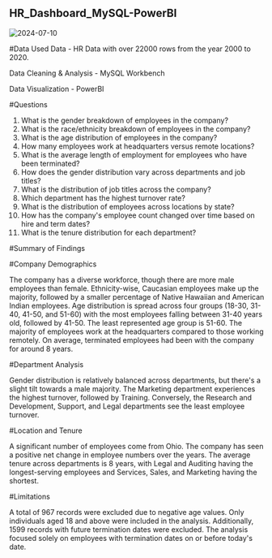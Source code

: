 ## HR_Dashboard_MySQL-PowerBI

![2024-07-10](https://github.com/yamimajoseph/HR_Dashboard_MySQL-PowerBI/assets/139482436/a883a105-2f75-4578-b912-5b6f99dbbd6a)



#Data Used
Data - HR Data with over 22000 rows from the year 2000 to 2020.

Data Cleaning & Analysis - MySQL Workbench

Data Visualization - PowerBI

#Questions
1. What is the gender breakdown of employees in the company?
2. What is the race/ethnicity breakdown of employees in the company?
3. What is the age distribution of employees in the company?
4. How many employees work at headquarters versus remote locations?
5. What is the average length of employment for employees who have been terminated?
6. How does the gender distribution vary across departments and job titles?
7. What is the distribution of job titles across the company?
8. Which department has the highest turnover rate?
9. What is the distribution of employees across locations by state?
10. How has the company's employee count changed over time based on hire and term dates?
11. What is the tenure distribution for each department?

#Summary of Findings

#Company Demographics

The company has a diverse workforce, though there are more male employees than female.
Ethnicity-wise, Caucasian employees make up the majority, followed by a smaller percentage of Native Hawaiian and American Indian employees.
Age distribution is spread across four groups (18-30, 31-40, 41-50, and 51-60) with the most employees falling between 31-40 years old, followed by 41-50. The least represented age group is 51-60.
The majority of employees work at the headquarters compared to those working remotely.
On average, terminated employees had been with the company for around 8 years.

#Department Analysis

Gender distribution is relatively balanced across departments, but there's a slight tilt towards a male majority.
The Marketing department experiences the highest turnover, followed by Training. Conversely, the Research and Development, Support, and Legal departments see the least employee turnover.

#Location and Tenure

A significant number of employees come from Ohio.
The company has seen a positive net change in employee numbers over the years.
The average tenure across departments is 8 years, with Legal and Auditing having the longest-serving employees and Services, Sales, and Marketing having the shortest.

#Limitations

A total of 967 records were excluded due to negative age values. Only individuals aged 18 and above were included in the analysis.
Additionally, 1599 records with future termination dates were excluded. The analysis focused solely on employees with termination dates on or before today's date.
